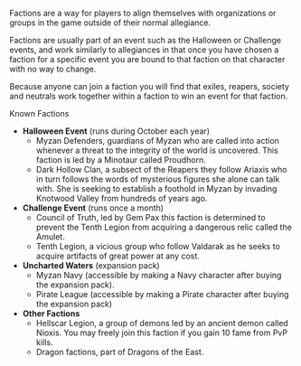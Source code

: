 Factions are a way for players to align themselves with organizations or groups in the game outside of their normal allegiance.

Factions are usually part of an event such as the Halloween or Challenge events, and work similarly to allegiances in that once you have chosen a faction for a specific event you are bound to that faction on that character with no way to change.

Because anyone can join a faction you will find that exiles, reapers, society and neutrals work together within a faction to win an event for that faction.

Known Factions

*   **Halloween Event** (runs during October each year)
    *   Myzan Defenders, guardians of Myzan who are called into action whenever a threat to the integrity of the world is uncovered. This faction is led by a Minotaur called Proudhorn.
    *   Dark Hollow Clan, a subsect of the Reapers they follow Ariaxis who in turn follows the words of mysterious figures she alone can talk with. She is seeking to establish a foothold in Myzan by invading Knotwood Valley from hundreds of years ago.
*   **Challenge Event** (runs once a month)
    *   Council of Truth, led by Gem Pax this faction is determined to prevent the Tenth Legion from acquiring a dangerous relic called the Amulet.
    *   Tenth Legion, a vicious group who follow Valdarak as he seeks to acquire artifacts of great power at any cost.
*   **Uncharted Waters** (expansion pack)
    *   Myzan Navy (accessible by making a Navy character after buying the expansion pack).
    *   Pirate League (accessible by making a Pirate character after buying the expansion pack)
*   **Other Factions**
    *   Hellscar Legion, a group of demons led by an ancient demon called Nioxis. You may freely join this faction if you gain 10 fame from PvP kills.
    *   Dragon factions, part of Dragons of the East.